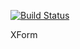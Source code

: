 [![Build Status](https://travis-ci.com/starke0o/XForm.svg?branch=master)](https://travis-ci.com/starke0o/XForm)

XForm
